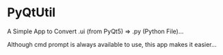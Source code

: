 # PyQtUtil

A Simple App to Convert .ui (from PyQt5) => .py (Python File)...

Although cmd prompt is always available to use, this app makes it easier...
